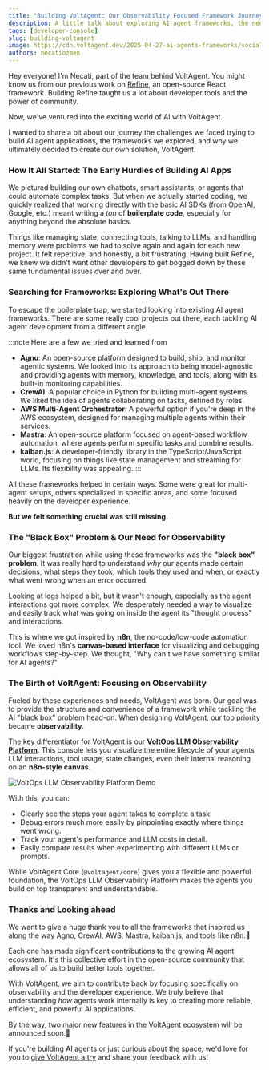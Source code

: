 ```yaml
---
title: "Building VoltAgent: Our Observability Focused Framework Journey"
description: A little talk about exploring AI agent frameworks, the need for observability, and how it led us to build VoltAgent.
tags: [developer-console]
slug: building-voltagent
image: https://cdn.voltagent.dev/2025-04-27-ai-agents-frameworks/social.png
authors: necatiozmen
---
```


Hey everyone! I'm Necati, part of the team behind VoltAgent. You might know us from our previous work on [Refine](https://refine.dev), an open-source React framework. Building Refine taught us a lot about developer tools and the power of community.

Now, we've ventured into the exciting world of AI with VoltAgent.

I wanted to share a bit about our journey the challenges we faced trying to build AI agent applications, the frameworks we explored, and why we ultimately decided to create our own solution, VoltAgent.

### How It All Started: The Early Hurdles of Building AI Apps

We pictured building our own chatbots, smart assistants, or agents that could automate complex tasks. But when we actually started coding, we quickly realized that working directly with the basic AI SDKs (from OpenAI, Google, etc.) meant writing a _ton_ of **boilerplate code**, especially for anything beyond the absolute basics.

Things like managing state, connecting tools, talking to LLMs, and handling memory were problems we had to solve again and again for each new project. It felt repetitive, and honestly, a bit frustrating. Having built Refine, we knew we didn't want other developers to get bogged down by these same fundamental issues over and over.

### Searching for Frameworks: Exploring What's Out There

To escape the boilerplate trap, we started looking into existing AI agent frameworks. There are some really cool projects out there, each tackling AI agent development from a different angle.

:::note Here are a few we tried and learned from

- **Agno**: An open-source platform designed to build, ship, and monitor agentic systems. We looked into its approach to being model-agnostic and providing agents with memory, knowledge, and tools, along with its built-in monitoring capabilities.
- **CrewAI**: A popular choice in Python for building multi-agent systems. We liked the idea of agents collaborating on tasks, defined by roles.
- **AWS Multi-Agent Orchestrator**: A powerful option if you're deep in the AWS ecosystem, designed for managing multiple agents within their services.
- **Mastra**: An open-source platform focused on agent-based workflow automation, where agents perform specific tasks and combine results.
- **kaiban.js**: A developer-friendly library in the TypeScript/JavaScript world, focusing on things like state management and streaming for LLMs. Its flexibility was appealing.
  :::

All these frameworks helped in certain ways. Some were great for multi-agent setups, others specialized in specific areas, and some focused heavily on the developer experience.

**But we felt something crucial was still missing.**

### The "Black Box" Problem & Our Need for Observability

Our biggest frustration while using these frameworks was the **"black box" problem**. It was really hard to understand _why_ our agents made certain decisions, what steps they took, which tools they used and when, or exactly what went wrong when an error occurred.

Looking at logs helped a bit, but it wasn't enough, especially as the agent interactions got more complex. We desperately needed a way to visualize and easily track what was going on inside the agent its "thought process" and interactions.

This is where we got inspired by **n8n**, the no-code/low-code automation tool. We loved n8n's **canvas-based interface** for visualizing and debugging workflows step-by-step. We thought, "Why can't we have something similar for AI agents?"

### The Birth of VoltAgent: Focusing on Observability

Fueled by these experiences and needs, VoltAgent was born. Our goal was to provide the structure and convenience of a framework while tackling the AI "black box" problem head-on. When designing VoltAgent, our top priority became **observability**.

The key differentiator for VoltAgent is our **[VoltOps LLM Observability Platform](https://console.voltagent.dev/)**. This console lets you visualize the entire lifecycle of your agents LLM interactions, tool usage, state changes, even their internal reasoning on an **n8n-style canvas**.

![VoltOps LLM Observability Platform Demo](https://cdn.voltagent.dev/readme/demo.gif)

With this, you can:

- Clearly see the steps your agent takes to complete a task.
- Debug errors much more easily by pinpointing exactly where things went wrong.
- Track your agent's performance and LLM costs in detail.
- Easily compare results when experimenting with different LLMs or prompts.

While VoltAgent Core (`@voltagent/core`) gives you a flexible and powerful foundation, the VoltOps LLM Observability Platform makes the agents you build on top transparent and understandable.

### Thanks and Looking ahead

We want to give a huge thank you to all the frameworks that inspired us along the way Agno, CrewAI, AWS, Mastra, kaiban.js, and tools like n8n.💫

Each one has made significant contributions to the growing AI agent ecosystem. It's this collective effort in the open-source community that allows all of us to build better tools together.

With VoltAgent, we aim to contribute back by focusing specifically on observability and the developer experience. We truly believe that understanding _how_ agents work internally is key to creating more reliable, efficient, and powerful AI applications.

By the way, two major new features in the VoltAgent ecosystem will be announced soon.🤘

If you're building AI agents or just curious about the space, we'd love for you to [give VoltAgent a try](https://voltagent.dev/docs/quick-start) and share your feedback with us!
